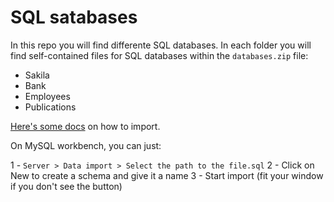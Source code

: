 # SQL satabases

In this repo you will find differente SQL databases. In each folder you will find self-contained files for SQL databases within the `databases.zip` file:

- Sakila
- Bank
- Employees
- Publications

[Here's some docs](https://dev.mysql.com/doc/workbench/en/wb-admin-export-import-management.html) on how to import.

On MySQL workbench, you can just:

1 - `Server > Data import > Select the path to the file.sql`
2 - Click on New to create a schema and give it a name
3 - Start import (fit your window if you don't see the button)
